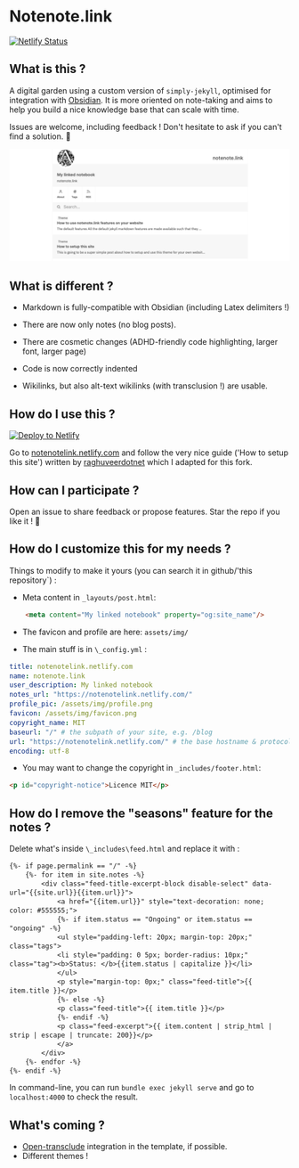 # Notenote.link
[![Netlify Status](https://api.netlify.com/api/v1/badges/7b37d412-1240-44dd-8539-a7001465b57a/deploy-status)](https://app.netlify.com/sites/notenotelink/deploys)
## What is this ?
A digital garden using a custom version of ``simply-jekyll``, optimised for integration with [Obsidian](https://obsidian.md). It is more oriented on note-taking and aims to help you build a nice knowledge base that can scale with time. 

Issues are welcome, including feedback ! Don't hesitate to ask if you can't find a solution. 💫

![screenshot](/assets/img/screenshot.png)

## What is different ?

- Markdown is fully-compatible with Obsidian (including Latex delimiters !)

- There are now only notes (no blog posts).

- There are cosmetic changes (ADHD-friendly code highlighting, larger font, larger page)

- Code is now correctly indented

- Wikilinks, but also alt-text wikilinks (with transclusion !) are usable.

## How do I use this ?

[![Deploy to Netlify](https://www.netlify.com/img/deploy/button.svg)](https://app.netlify.com/start/deploy?repository=https://github.com/Maxence-L/notenote.link)

Go to [notenotelink.netlify.com](https://notenotelink.netlify.com) and follow the very nice guide ('How to setup this site') written by [raghuveerdotnet](https://github.com/raghuveerdotnet) which I adapted for this fork.

## How can I participate ?

Open an issue to share feedback or propose features. Star the repo if you like it ! 🌟

## How do I customize this for my needs ?

Things to modify to make it yours (you can search it in github/'this repository`) :

- Meta content in `_layouts/post.html`:
````html
    <meta content="My linked notebook" property="og:site_name"/>
````

- The favicon and profile are here:
`assets/img/`

- The main stuff is in ``\_config.yml`` :
````yaml
title: notenotelink.netlify.com
name: notenote.link
user_description: My linked notebook
notes_url: "https://notenotelink.netlify.com/"
profile_pic: /assets/img/profile.png
favicon: /assets/img/favicon.png
copyright_name: MIT
baseurl: "/" # the subpath of your site, e.g. /blog
url: "https://notenotelink.netlify.com/" # the base hostname & protocol for your site, e.g. http://example.com
encoding: utf-8
````

- You may want to change the copyright in `_includes/footer.html`:
```html
<p id="copyright-notice">Licence MIT</p>
```

## How do I remove the "seasons" feature for the notes ?

Delete what's inside `\_includes\feed.html` and replace it with :

```liquid
{%- if page.permalink == "/" -%}
    {%- for item in site.notes -%}
        <div class="feed-title-excerpt-block disable-select" data-url="{{site.url}}{{item.url}}">
            <a href="{{item.url}}" style="text-decoration: none; color: #555555;">
            {%- if item.status == "Ongoing" or item.status == "ongoing" -%}
            <ul style="padding-left: 20px; margin-top: 20px;" class="tags">
            <li style="padding: 0 5px; border-radius: 10px;" class="tag"><b>Status: </b>{{item.status | capitalize }}</li>
            </ul>
            <p style="margin-top: 0px;" class="feed-title">{{ item.title }}</p>
            {%- else -%}
            <p class="feed-title">{{ item.title }}</p>
            {%- endif -%}
            <p class="feed-excerpt">{{ item.content | strip_html | strip | escape | truncate: 200}}</p>
            </a>
        </div>
    {%- endfor -%}
{%- endif -%}
````

In command-line, you can run `bundle exec jekyll serve` and go to `localhost:4000` to check the result.

## What's coming ?

- [Open-transclude](https://subpixel.space/entries/open-transclude/) integration in the template, if possible.
- Different themes !
